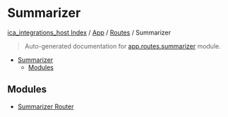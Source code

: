 # Summarizer

[ica_integrations_host Index](../../../README.md#ica_integrations_host-index) / [App](../../index.md#app) / [Routes](../index.md#routes) / Summarizer

> Auto-generated documentation for [app.routes.summarizer](https://github.ibm.com/destiny/ica_integrations_host/blob/main/app/routes/summarizer/__init__.py) module.

- [Summarizer](#summarizer)
  - [Modules](#modules)

## Modules

- [Summarizer Router](./summarizer_router.md)
